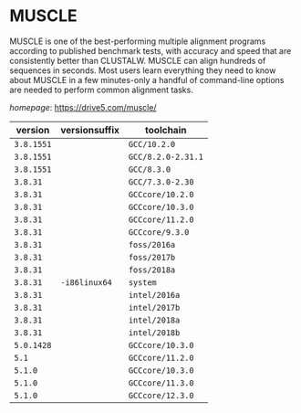 # MUSCLE

MUSCLE is one of the best-performing multiple alignment programs  according to published benchmark tests, with accuracy and speed that are consistently  better than CLUSTALW. MUSCLE can align hundreds of sequences in seconds. Most users  learn everything they need to know about MUSCLE in a few minutes-only a handful of  command-line options are needed to perform common alignment tasks.

*homepage*: <https://drive5.com/muscle/>

version | versionsuffix | toolchain
--------|---------------|----------
``3.8.1551`` |  | ``GCC/10.2.0``
``3.8.1551`` |  | ``GCC/8.2.0-2.31.1``
``3.8.1551`` |  | ``GCC/8.3.0``
``3.8.31`` |  | ``GCC/7.3.0-2.30``
``3.8.31`` |  | ``GCCcore/10.2.0``
``3.8.31`` |  | ``GCCcore/10.3.0``
``3.8.31`` |  | ``GCCcore/11.2.0``
``3.8.31`` |  | ``GCCcore/9.3.0``
``3.8.31`` |  | ``foss/2016a``
``3.8.31`` |  | ``foss/2017b``
``3.8.31`` |  | ``foss/2018a``
``3.8.31`` | ``-i86linux64`` | ``system``
``3.8.31`` |  | ``intel/2016a``
``3.8.31`` |  | ``intel/2017b``
``3.8.31`` |  | ``intel/2018a``
``3.8.31`` |  | ``intel/2018b``
``5.0.1428`` |  | ``GCCcore/10.3.0``
``5.1`` |  | ``GCCcore/11.2.0``
``5.1.0`` |  | ``GCCcore/10.3.0``
``5.1.0`` |  | ``GCCcore/11.3.0``
``5.1.0`` |  | ``GCCcore/12.3.0``
